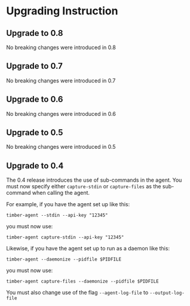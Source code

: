 # Upgrading Instruction

## Upgrade to 0.8

No breaking changes were introduced in 0.8

## Upgrade to 0.7

No breaking changes were introduced in 0.7

## Upgrade to 0.6

No breaking changes were introduced in 0.6

## Upgrade to 0.5

No breaking changes were introduced in 0.5

## Upgrade to 0.4

The 0.4 release introduces the use of sub-commands in the agent. You must now
specify either `capture-stdin` or `capture-files` as the sub-command when
calling the agent.

For example, if you have the agent set up like this:

```
timber-agent --stdin --api-key "12345"
```

you must now use:

```
timber-agent capture-stdin --api-key "12345"
```

Likewise, if you have the agent set up to run as a daemon like this:

```
timber-agent --daemonize --pidfile $PIDFILE
```

you must now use:

```
timber-agent capture-files --daemonize --pidfile $PIDFILE
```

You must also change use of the flag `--agent-log-file` to `--output-log-file`
